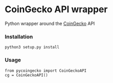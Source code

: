 # CoinGecko API wrapper

Python wrapper around the [CoinGecko](https://www.coingecko.com/) API

### Installation
```
python3 setup.py install
```

### Usage

```
from pycoingecko import CoinGeckoAPI
cg = CoinGeckoAPI()
```
